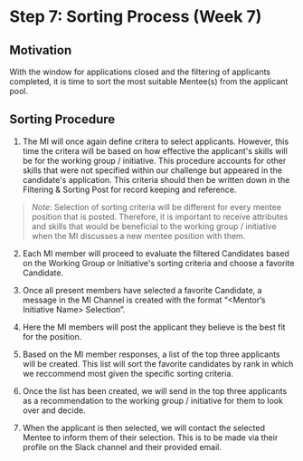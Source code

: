 # Step 7: Sorting Process (Week 7)

## Motivation

With the window for applications closed and the filtering of applicants completed, it is time to sort the most suitable Mentee(s) from the applicant pool.

## Sorting Procedure

1. The MI will once again define critera to select applicants. However, this time the critera will be  based on how effective the applicant's skills will be for the working group / initiative. This procedure accounts for other skills that were not specified within our challenge but appeared in the candidate's application. This criteria should then be written down in the Filtering & Sorting Post for record keeping and reference.

>*Note*: Selection of sorting criteria will be different for every mentee position that is posted. Therefore, it is important to receive attributes and skills that would be beneficial to the working group / initiative when the MI discusses a new mentee position with them.

2. Each MI member will proceed to evaluate the filtered Candidates based on the Working Group or Initiative's sorting criteria and choose a favorite Candidate.

3. Once all present members have selected a favorite Candidate, a message in the MI Channel is created with the format “<Mentor’s Initiative Name> Selection”.

4. Here the MI members will post the applicant they believe is the best fit for the position.

5. Based on the MI member responses, a list of the top three applicants will be created. This list will sort the favorite candidates by rank in which we reccommend most given the specific sorting criteria.

6. Once the list has been created, we will send in the top three applicants as a recommendation to the working group / initiative for them to look over and decide.

7. When the applicant is then selected, we will contact the selected Mentee to inform them of their selection. This is to be made via their profile on the Slack channel and their provided email.
